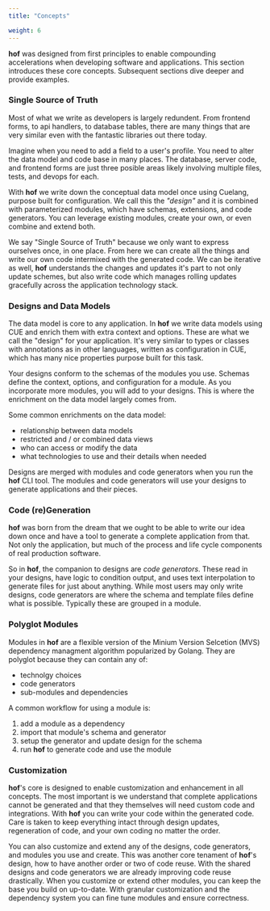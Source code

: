 ```yaml
---
title: "Concepts"

weight: 6
---
```


__hof__ was designed from first principles to
enable compounding accelerations when
developing software and applications.
This section introduces these core concepts.
Subsequent sections dive deeper and provide examples.


### Single Source of Truth

Most of what we write as developers is largely redundent.
From frontend forms, to api handlers, to database tables,
there are many things that are very similar even with the
fantastic libraries out there today.

Imagine when you need to add a field to a user's profile.
You need to alter the data model and code base in many places.
The database, server code, and frontend forms are just three posible areas
likely involving multiple files, tests, and devops for each.

With __hof__ we write down the conceptual data model once
using Cuelang, purpose built for configuration.
We call this the _"design"_ and it is combined with
parameterized modules, which have schemas, extensions, and code generators.
You can leverage existing modules, create your own, or even combine and extend both.

We say "Single Source of Truth" because we only want to express ourselves once, in one place.
From here we can create all the things and write our own code intermixed with the generated code.
We can be iterative as well, __hof__ understands the changes and updates it's part
to not only update schemes, but also write code which manages rolling updates gracefully
across the application technology stack.


### Designs and Data Models

The data model is core to any application.
In __hof__ we write data models using CUE
and enrich them with extra context and options.
These are what we call the "design" for your application.
It's very similar to types or classes
with annotations as in other languages,
written as configuration in CUE,
which has many nice properties purpose built for this task.

Your designs conform to the schemas of the modules you use.
Schemas define the context, options, and configuration for a module.
As you incorporate more modules, you will add to your designs.
This is where the enrichment on the data model largely comes from.

Some common enrichments on the data model:

- relationship between data models
- restricted and / or combined data views
- who can access or modify the data
- what technologies to use and their details when needed

Designs are merged with modules and code generators when you run the __hof__ CLI tool.
The modules and code generators will use your designs to generate applications and their pieces.


### Code (re)Generation

__hof__ was born from the dream that we ought
to be able to write our idea down once
and have a tool to generate a complete
application from that.
Not only the application, but much of the
process and life cycle components of
real production software.

So in __hof__, the companion to designs are _code generators_.
These read in your designs, have logic to condition output,
and uses text interpolation to generate files for just about anything.
While most users may only write designs, code generators are where
the schema and template files define what is possible.
Typically these are grouped in a module.


### Polyglot Modules

Modules in __hof__ are a flexible version of the
Minium Version Selcetion (MVS)
dependency managment algorithm popularized by Golang.
They are polyglot because they can contain any of:

- technolgy choices
- code generators
- sub-modules and dependencies

A common workflow for using a module is:

1. add a module as a dependency
2. import that module's schema and generator
3. setup the generator and update design for the schema
4. run __hof__ to generate code and use the module


### Customization

__hof__'s core is designed to enable
customization and enhancement in all concepts.
The most important is we understand that
complete applications cannot be generated
and that they themselves will need
custom code and integrations.
With __hof__ you can write your code
within the generated code.
Care is taken to keep everything intact
through design updates, regeneration of code,
and your own coding no matter the order.

You can also customize and extend any of the
designs, code generators, and modules you use and create.
This was another core tenament of __hof__'s design,
how to have another order or two of code reuse.
With the shared designs and code generators
we are already improving code reuse drastically.
When you customize or extend other modules,
you can keep the base you build on up-to-date.
With granular customization and the dependency system
you can fine tune modules and ensure correctness.


